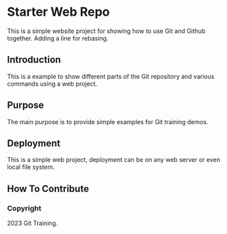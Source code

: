 # Starter Web Repo

This is a simple website project for showing how to use Git and Github together. Adding a line for rebasing.

## Introduction

This is a example to show different parts of the Git repository and various commands using a web project.

## Purpose

The main purpose is to provide simple examples for Git training demos.

## Deployment

This is a simple web project, deployment can be on any web server or even local file system.

## How To Contribute


### Copyright

2023 Git Training.

